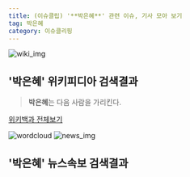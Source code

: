 ```yaml
---
title: (이슈클립) '**박은혜**' 관련 이슈, 기사 모아 보기
tag: 박은혜
category: 이슈클리핑
---
```

![wiki_img](https://user-images.githubusercontent.com/42597476/44503234-41136a80-a6d0-11e8-9071-6fc6418eafe4.png)
## **'**박은혜**'** 위키피디아 검색결과
>**박은혜**는 다음 사람을 가리킨다.

<a href="https://ko.wikipedia.org/wiki/박은혜" target="_blank">위키백과 전체보기</a>

![wordcloud](https://s3.ap-northeast-2.amazonaws.com/lyrics101-wordcloud/2018-09-14-1536914435.png)
![news_img](https://user-images.githubusercontent.com/42597476/44507050-1206f400-a6e4-11e8-8d98-7ffbfebb353f.png)
## **'**박은혜**'** 뉴스속보 검색결과

